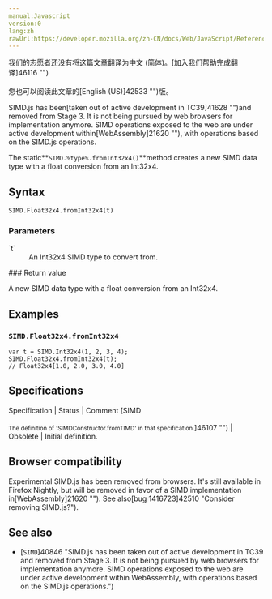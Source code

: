 ```yaml
---
manual:Javascript
version:0
lang:zh
rawUrl:https://developer.mozilla.org/zh-CN/docs/Web/JavaScript/Reference/Global_Objects/SIMD/fromInt32x4
---
```




<bdi>我们的志愿者还没有将这篇文章翻译为<bdi>中文 (简体)</bdi>。[加入我们帮助完成翻译]46116 "")<br></br>您也可以阅读此文章的[English (US)]42533 "")版。</bdi>






SIMD.js has been[taken out of active development in TC39]41628 "")and removed from Stage 3. It is not being pursued by web browsers for implementation anymore. SIMD operations exposed to the web are under active development within[WebAssembly]21620 ""), with operations based on the SIMD.js operations.



The static**`SIMD.%type%.fromInt32x4()`**method creates a new SIMD data type with a float conversion from an Int32x4.


## Syntax<a name="Syntax"></a>

```
SIMD.Float32x4.fromInt32x4(t)

```

### Parameters<a name="Parameters"></a>
<dl><dt id=''>`t`</dt><dd>An Int32x4 SIMD type to convert from.</dd></dl>
### Return value<a name="Return_value"></a>


A new SIMD data type with a float conversion from an Int32x4.


## Examples<a name="Examples"></a>

### `SIMD.Float32x4.fromInt32x4`<a name="SIMD.Float32x4.fromInt32x4"></a>

```
var t = SIMD.Int32x4(1, 2, 3, 4);
SIMD.Float32x4.fromInt32x4(t);
// Float32x4[1.0, 2.0, 3.0, 4.0]
```

## Specifications<a name="Specifications"></a>

Specification | Status | Comment 
[SIMD<br></br><small>The definition of &#39;SIMDConstructor.fromTIMD&#39; in that specification.</small>]46107 "") | Obsolete | Initial definition. 


## Browser compatibility<a name="Browser_compatibility"></a>


Experimental SIMD.js has been removed from browsers. It&#39;s still available in Firefox Nightly, but will be removed in favor of a SIMD implementation in[WebAssembly]21620 ""). See also[bug 1416723]42510 "Consider removing SIMD.js?").


## See also<a name="See_also"></a>

* [`SIMD`]40846 "SIMD.js has been taken out of active development in TC39 and removed from Stage 3. It is not being pursued by web browsers for implementation anymore. SIMD operations exposed to the web are under active development within WebAssembly, with operations based on the SIMD.js operations.")



